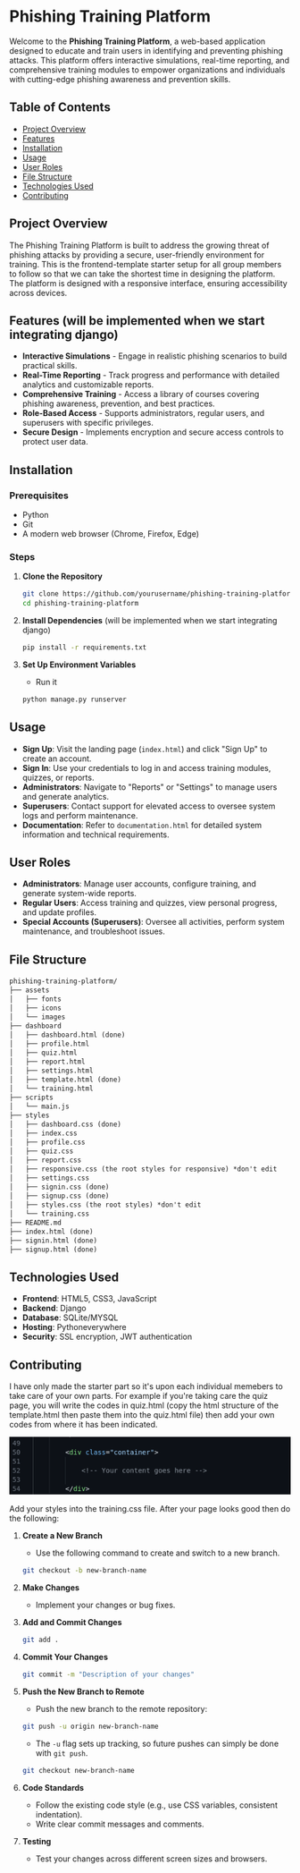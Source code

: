 # Phishing Training Platform

Welcome to the **Phishing Training Platform**, a web-based application designed to educate and train users in identifying and preventing phishing attacks. This platform offers interactive simulations, real-time reporting, and comprehensive training modules to empower organizations and individuals with cutting-edge phishing awareness and prevention skills.

## Table of Contents
- [Project Overview](#project-overview)
- [Features](#features)
- [Installation](#installation)
- [Usage](#usage)
- [User Roles](#user-roles)
- [File Structure](#file-structure)
- [Technologies Used](#technologies-used)
- [Contributing](#contributing)

## Project Overview
The Phishing Training Platform is built to address the growing threat of phishing attacks by providing a secure, user-friendly environment for training. This is the frontend-template starter setup for all group members to follow so that we can take the shortest time in designing the platform.
The platform is designed with a responsive interface, ensuring accessibility across devices.

## Features (will be implemented when we start integrating django)
- **Interactive Simulations** - Engage in realistic phishing scenarios to build practical skills.
- **Real-Time Reporting** - Track progress and performance with detailed analytics and customizable reports.
- **Comprehensive Training** - Access a library of courses covering phishing awareness, prevention, and best practices.
- **Role-Based Access** - Supports administrators, regular users, and superusers with specific privileges.
- **Secure Design** - Implements encryption and secure access controls to protect user data.

## Installation

### Prerequisites
- Python
- Git
- A modern web browser (Chrome, Firefox, Edge)

### Steps
1. **Clone the Repository**
   ```bash
   git clone https://github.com/yourusername/phishing-training-platform.git
   cd phishing-training-platform
   ```

2. **Install Dependencies** (will be implemented when we start integrating django)
   ```bash
   pip install -r requirements.txt
   ```

3. **Set Up Environment Variables**
   - Run it
   ```bash
   python manage.py runserver
   ```

## Usage
- **Sign Up**: Visit the landing page (`index.html`) and click "Sign Up" to create an account.
- **Sign In**: Use your credentials to log in and access training modules, quizzes, or reports.
- **Administrators**: Navigate to "Reports" or "Settings" to manage users and generate analytics.
- **Superusers**: Contact support for elevated access to oversee system logs and perform maintenance.
- **Documentation**: Refer to `documentation.html` for detailed system information and technical requirements.

## User Roles
- **Administrators**: Manage user accounts, configure training, and generate system-wide reports.
- **Regular Users**: Access training and quizzes, view personal progress, and update profiles.
- **Special Accounts (Superusers)**: Oversee all activities, perform system maintenance, and troubleshoot issues.

## File Structure
```
phishing-training-platform/
├── assets
│   ├── fonts
│   ├── icons
│   └── images
├── dashboard
│   ├── dashboard.html (done)
│   ├── profile.html
│   ├── quiz.html
│   ├── report.html
│   ├── settings.html
│   ├── template.html (done)
│   └── training.html
├── scripts
│   └── main.js
├── styles
│   ├── dashboard.css (done)
│   ├── index.css
│   ├── profile.css
│   ├── quiz.css
│   ├── report.css
│   ├── responsive.css (the root styles for responsive) *don't edit
│   ├── settings.css
│   ├── signin.css (done)
│   ├── signup.css (done)
│   ├── styles.css (the root styles) *don't edit
│   └── training.css
├── README.md
├── index.html (done)
├── signin.html (done)
├── signup.html (done)
```

## Technologies Used
- **Frontend**: HTML5, CSS3, JavaScript
- **Backend**: Django
- **Database**: SQLite/MYSQL
- **Hosting**: Pythoneverywhere
- **Security**: SSL encryption, JWT authentication

## Contributing
I have only made the starter part so it's upon each individual memebers to take care of your own parts.
For example if you're taking care the quiz page, you will write the codes in quiz.html (copy the html structure of the template.html then paste them into the quiz.html file) then add your own codes from where it has been indicated.

![alt text](image.png)

Add your styles into the training.css file.
After your page looks good then do the following:

1. **Create a New Branch**
   - Use the following command to create and switch to a new branch.
    ```bash
    git checkout -b new-branch-name
    ```

2. **Make Changes**
   - Implement your changes or bug fixes.

3. **Add and Commit Changes**
   ```bash
   git add .
   ```

4. **Commit Your Changes**
   ```bash
   git commit -m "Description of your changes"
   ```

5. **Push the New Branch to Remote**
    - Push the new branch to the remote repository:
    ```bash
    git push -u origin new-branch-name
    ```
    - The `-u` flag sets up tracking, so future pushes can simply be done with `git push`.
    ```bash
    git checkout new-branch-name
    ```

6. **Code Standards**
   - Follow the existing code style (e.g., use CSS variables, consistent indentation).
   - Write clear commit messages and comments.

7. **Testing**
   - Test your changes across different screen sizes and browsers.

